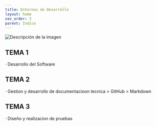 ```yaml
---
title: Entornos de Desarrollo
layout: home
nav_order: 2
parent: Indice
---
```


![Descripción de la imagen](https://encrypted-tbn0.gstatic.com/images?q=tbn:ANd9GcR20M7G39a5UuXIKFmiOSwVDtVraEjbkWtcgQ&s)


## TEMA 1
 · Desarrollo del Software

## TEMA 2
  · Gestion y desarrollo de documentacioon tecnica
    > GitHub
    > Markdown

## TEMA 3
  · Diseño y realizacion de pruebas

